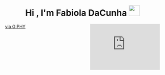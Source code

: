 <h1 align="center">Hi , I'm Fabiola DaCunha <img src="https://media.giphy.com/media/hvRJCLFzcasrR4ia7z/giphy.gif" width="35"></h1>
<p align="center">
<iframe src="https://giphy.com/embed/kZqbBT64ECtjy" width="45%" align="right" style="" frameBorder="0" class="giphy-embed" allowFullScreen></iframe><p><a href="https://giphy.com/gifs/hello-kitty-cute-kZqbBT64ECtjy">via GIPHY</a></p>
